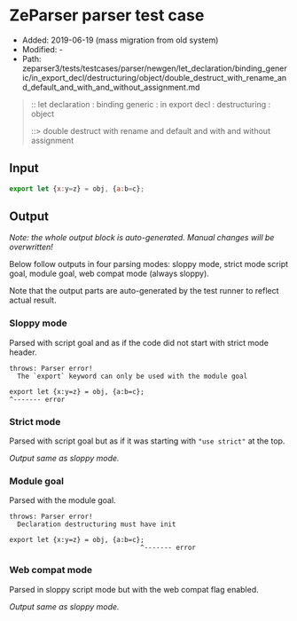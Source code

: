 # ZeParser parser test case

- Added: 2019-06-19 (mass migration from old system)
- Modified: -
- Path: zeparser3/tests/testcases/parser/newgen/let_declaration/binding_generic/in_export_decl/destructuring/object/double_destruct_with_rename_and_default_and_with_and_without_assignment.md

> :: let declaration : binding generic : in export decl : destructuring : object
>
> ::> double destruct with rename and default and with and without assignment

## Input

`````js
export let {x:y=z} = obj, {a:b=c};
`````

## Output

_Note: the whole output block is auto-generated. Manual changes will be overwritten!_

Below follow outputs in four parsing modes: sloppy mode, strict mode script goal, module goal, web compat mode (always sloppy).

Note that the output parts are auto-generated by the test runner to reflect actual result.

### Sloppy mode

Parsed with script goal and as if the code did not start with strict mode header.

`````
throws: Parser error!
  The `export` keyword can only be used with the module goal

export let {x:y=z} = obj, {a:b=c};
^------- error
`````

### Strict mode

Parsed with script goal but as if it was starting with `"use strict"` at the top.

_Output same as sloppy mode._

### Module goal

Parsed with the module goal.

`````
throws: Parser error!
  Declaration destructuring must have init

export let {x:y=z} = obj, {a:b=c};
                                 ^------- error
`````


### Web compat mode

Parsed in sloppy script mode but with the web compat flag enabled.

_Output same as sloppy mode._
